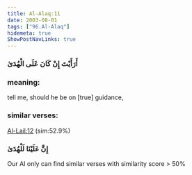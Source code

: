 ```yaml
---
title: Al-Alaq:11
date: 2003-08-01
tags: ["96.Al-Alaq"]
hidemeta: true 
ShowPostNavLinks: true 
---
```

### أَرَأَيْتَ إِنْ كَانَ عَلَى الْهُدَىٰ
### meaning: 
tell me, should he be on [true] guidance,
### similar verses: 

[Al-Lail:12](/92/12) (sim:52.9%)

### إِنَّ عَلَيْنَا لَلْهُدَىٰ

Our AI only can find similar verses with similarity score > 50% 



